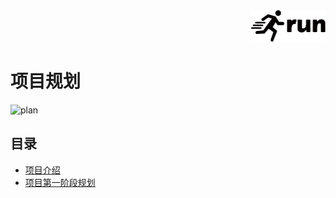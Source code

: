 <div align="right"><a href="https://github.com/YuXiang187/run"><img src="./assets/run_logo.svg" alt="SVG Image" height="50"></a></div>

# 项目规划

![plan](./assets/plan.svg)

## 目录

* [项目介绍](项目介绍.md)
* [项目第一阶段规划](./项目第一阶段规划.md)
